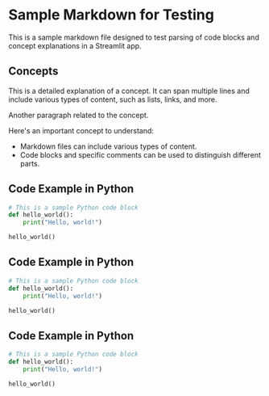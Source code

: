 # Sample Markdown for Testing

This is a sample markdown file designed to test parsing of code blocks and concept explanations in a Streamlit app.

## Concepts
<!--concept-->
This is a detailed explanation of a concept. It can span multiple lines and include various types of content, such as lists, links, and more.

Another paragraph related to the concept.
<!--end-->

<!--concept-->
Here's an important concept to understand:
- Markdown files can include various types of content.
- Code blocks and specific comments can be used to distinguish different parts.
<!--end-->
## Code Example in Python

```python
# This is a sample Python code block
def hello_world():
    print("Hello, world!")

hello_world()
```

## Code Example in Python

```python
# This is a sample Python code block
def hello_world():
    print("Hello, world!")

hello_world()
```


## Code Example in Python

```python
# This is a sample Python code block
def hello_world():
    print("Hello, world!")

hello_world()
```
